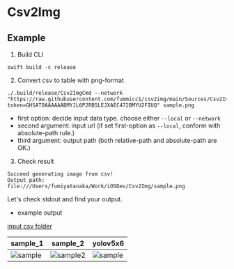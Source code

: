 # Csv2Img

## Example

1. Build CLI

```shell
swift build -c release
```

2. Convert csv to table with png-format

```shell
./.build/release/Csv2ImgCmd --network "https://raw.githubusercontent.com/fummicc1/csv2img/main/Sources/Csv2ImgCmd/Resources/yolov5x6.csv?token=GHSAT0AAAAAABMYJL6P2RB5LEJXAEC472BMYU2FIUQ" sample.png
```

- first option: decide input data type. choose either `--local` or `--network`
- second argument: input url (if set first-option as `--local`, conform with absolute-path rule.)
- third argument: output path (both relative-path and absolute-path are OK.)

3. Check result

```shell
Succeed generating image from csv!
Output path:  file:///Users/fumiyatanaka/Work/iOSDev/Csv2Img/sample.png
```

Let's check stdout and find your output.

- example output

[input csv folder](https://github.com/fummicc1/csv2img/tree/main/Sources/Csv2ImgCmd/Resources)

|sample_1|sample_2|yolov5x6|
|---|---|---|
|![sample](https://user-images.githubusercontent.com/44002126/171883872-93084973-4a67-469b-834c-19d3c6e42573.png)|![sample2](https://user-images.githubusercontent.com/44002126/171883971-88a161ef-7544-46a3-98d8-4ea00c6ae7b9.png)|![sample](https://user-images.githubusercontent.com/44002126/171876917-e3af6639-bc96-4e6a-9deb-c49b02d93e7c.png)|

